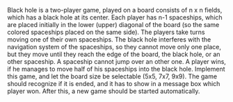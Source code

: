 Black hole is a two-player game, played on a board consists of n x n fields, which has a black hole at its center. Each player has n-1 spaceships, which are placed initially in the lower (upper) diagonal of the board (so the same colored spaceships placed on the same side). The players take turns moving one of their own spaceships. The black hole interferes with the navigation system of the spaceships, so they cannot move only one place, but they move until they reach the edge of the board, the black hole, or an other spaceship. A spaceship cannot jump over an other one. A player wins, if he manages to move half of his spaceships into the black hole. Implement this game, and let the board size be selectable (5x5, 7x7, 9x9). The game should recognize if it is ended, and it has to show in a message box which player won. After this, a new game should be started automatically.
